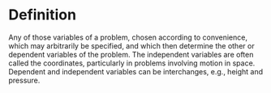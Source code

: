 # Definition

Any of those variables of a problem, chosen according to convenience,
which may arbitrarily be specified, and which then determine the other
or dependent variables of the problem. The independent variables are
often called the coordinates, particularly in problems involving motion
in space. Dependent and independent variables can be interchanges, e.g.,
height and pressure.
